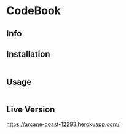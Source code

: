 # CodeBook


## Info


## Installation

```
```

## Usage

```
```

## Live Version
https://arcane-coast-12293.herokuapp.com/

